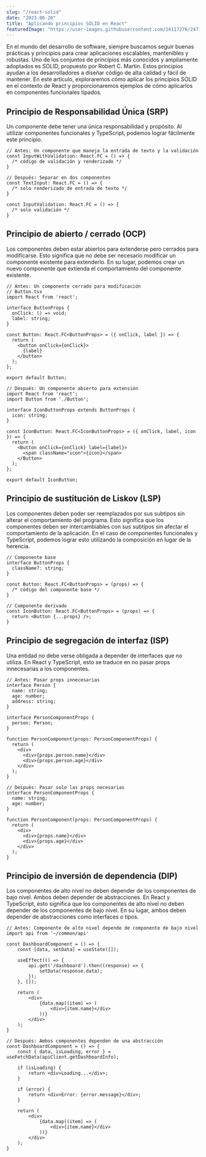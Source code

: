 ```yaml
---
slug: "/react-solid"
date: "2023-06-20"
title: "Aplicando principios SOLID en React"
featuredImage: "https://user-images.githubusercontent.com/16117276/247105761-2230962c-4a03-458f-820d-a8721c21551a.png"
---
```

En el mundo del desarrollo de software, siempre buscamos seguir buenas prácticas y principios para crear aplicaciones escalables, mantenibles y robustas. Uno de los conjuntos de principios más conocidos y ampliamente adoptados es SOLID, propuesto por Robert C. Martin. Estos principios ayudan a los desarrolladores a diseñar código de alta calidad y fácil de mantener. En este artículo, exploraremos cómo aplicar los principios SOLID en el contexto de React y proporcionaremos ejemplos de cómo aplicarlos en componentes funcionales tipados.

## Principio de Responsabilidad Única (SRP)

Un componente debe tener una única responsabilidad y propósito. Al utilizar componentes funcionales y TypeScript, podemos lograr fácilmente este principio.

```tsx
// Antes: Un componente que maneja la entrada de texto y la validación
const InputWithValidation: React.FC = () => {
  /* código de validación y renderizado */
}

// Después: Separar en dos componentes
const TextInput: React.FC = () => {
  /* solo renderizado de entrada de texto */
}

const InputValidation: React.FC = () => {
  /* solo validación */
}
```

## Principio de abierto / cerrado (OCP)

Los componentes deben estar abiertos para extenderse pero cerrados para modificarse. Esto significa que no debe ser necesario modificar un componente existente para extenderlo. En su lugar, podemos crear un nuevo componente que extienda el comportamiento del componente existente.

```tsx
// Antes: Un componente cerrado para modificación
// Button.tsx
import React from 'react';

interface ButtonProps {
  onClick: () => void;
  label: string;
}

const Button: React.FC<ButtonProps> = ({ onClick, label }) => {
  return (
    <button onClick={onClick}>
      {label}
    </button>
  );
};

export default Button;

// Después: Un componente abierto para extensión
import React from 'react';
import Button from './Button';

interface IconButtonProps extends ButtonProps {
  icon: string;
}

const IconButton: React.FC<IconButtonProps> = ({ onClick, label, icon }) => {
  return (
    <Button onClick={onClick} label={label}>
      <span className="icon">{icon}</span>
    </Button>
  );
};

export default IconButton;
```

## Principio de sustitución de Liskov (LSP)

Los componentes deben poder ser reemplazados por sus subtipos sin alterar el comportamiento del programa. Esto significa que los componentes deben ser intercambiables con sus subtipos sin afectar el comportamiento de la aplicación. En el caso de componentes funcionales y TypeScript, podemos lograr esto utilizando la composición en lugar de la herencia.

```tsx
// Componente base
interface ButtonProps {
  className?: string;
}

const Button: React.FC<ButtonProps> = (props) => {
  /* código del componente base */
}

// Componente derivado
const IconButton: React.FC<ButtonProps> = (props) => {
  return <Button {...props} />;
}
```

## Principio de segregación de interfaz (ISP)

Una entidad no debe verse obligada a depender de interfaces que no utiliza. En React y TypeScript, esto se traduce en no pasar props innecesarias a los componentes.

```tsx
// Antes: Pasar props innecesarias
interface Person {
  name: string;
  age: number;
  address: string;
}

interface PersonComponentProps {
  person: Person;
}

function PersonComponent(props: PersonComponentProps) {
  return (
    <div>
      <div>{props.person.name}</div>
      <div>{props.person.age}</div>
    </div>
  );
}

// Después: Pasar solo las props necesarias
interface PersonComponentProps {
  name: string;
  age: number;
}

function PersonComponent(props: PersonComponentProps) {
  return (
    <div>
      <div>{props.name}</div>
      <div>{props.age}</div>
    </div>
  );
}
```

## Principio de inversión de dependencia (DIP)

Los componentes de alto nivel no deben depender de los componentes de bajo nivel. Ambos deben depender de abstracciones. En React y TypeScript, esto significa que los componentes de alto nivel no deben depender de los componentes de bajo nivel. En su lugar, ambos deben depender de abstracciones como interfaces o tipos.

```tsx
// Antes: Componente de alto nivel depende de componente de bajo nivel
import api from '~/common/api'

const DashboardComponent = () => {
    const [data, setData] = useState([]);

    useEffect(() => {
        api.get('/dashboard').then((response) => {
            setData(response.data);
        });
    }, []);

    return (
        <div>
            {data.map((item) => (
                <div>{item.name}</div>
            ))}
        </div>
    );
}

// Después: Ambos componentes dependen de una abstracción
const DashboardComponent = () => {
    const { data, isLoading, error } = useFetchData(apiClient.getDashboardInfo);

    if (isLoading) {
        return <div>Loading...</div>;
    }

    if (error) {
        return <div>Error: {error.message}</div>;
    }

    return (
        <div>
            {data.map((item) => (
                <div>{item.name}</div>
            ))}
        </div>
    );
}
```
